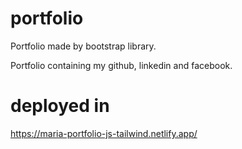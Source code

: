 # portfolio

Portfolio made by bootstrap library. 

Portfolio containing my github, linkedin and facebook.

# deployed in

https://maria-portfolio-js-tailwind.netlify.app/
